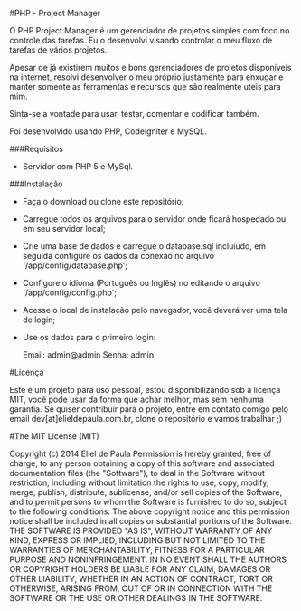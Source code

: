 #PHP - Project Manager

O PHP Project Manager é um gerenciador de projetos simples com foco no controle das tarefas. Eu o desenvolvi visando controlar o meu fluxo de tarefas de vários projetos.

Apesar de já existirem muitos e bons gerenciadores de projetos disponíveis na internet, resolvi desenvolver o meu próprio justamente para enxugar e manter somente as ferramentas e recursos que são realmente uteis para mim.

Sinta-se a vontade para usar, testar, comentar e codificar também.

Foi desenvolvido usando PHP, Codeigniter e MySQL.

###Requisitos

- Servidor com PHP 5 e MySql.

###Instalação

- Faça o download ou clone este repositório;
- Carregue todos os arquivos para o servidor onde ficará hospedado ou em seu servidor local;
- Crie uma base de dados e carregue o database.sql incluíudo, em seguida configure os dados da conexão no arquivo '/app/config/database.php';
- Configure o idioma (Português ou Inglês) no editando o arquivo '/app/config/config.php';
- Acesse o local de instalação pelo navegador, você deverá ver uma tela de login;
- Use os dados para o primeiro login:

  Email: admin@admin
  Senha: admin

#Licença

Este é um projeto para uso pessoal, estou disponibilizando sob a licença MIT, você pode usar da forma que achar melhor, mas sem nenhuma garantia. Se quiser contribuir para o projeto, entre em contato comigo pelo email dev[at]elieldepaula.com.br, clone o repositório e vamos trabalhar ;)

#The MIT License (MIT)

Copyright (c) 2014 Eliel de Paula
Permission is hereby granted, free of charge, to any person obtaining a copy
of this software and associated documentation files (the "Software"), to deal
in the Software without restriction, including without limitation the rights
to use, copy, modify, merge, publish, distribute, sublicense, and/or sell
copies of the Software, and to permit persons to whom the Software is
furnished to do so, subject to the following conditions:
The above copyright notice and this permission notice shall be included in all
copies or substantial portions of the Software.
THE SOFTWARE IS PROVIDED "AS IS", WITHOUT WARRANTY OF ANY KIND, EXPRESS OR
IMPLIED, INCLUDING BUT NOT LIMITED TO THE WARRANTIES OF MERCHANTABILITY,
FITNESS FOR A PARTICULAR PURPOSE AND NONINFRINGEMENT. IN NO EVENT SHALL THE
AUTHORS OR COPYRIGHT HOLDERS BE LIABLE FOR ANY CLAIM, DAMAGES OR OTHER
LIABILITY, WHETHER IN AN ACTION OF CONTRACT, TORT OR OTHERWISE, ARISING FROM,
OUT OF OR IN CONNECTION WITH THE SOFTWARE OR THE USE OR OTHER DEALINGS IN THE
SOFTWARE.